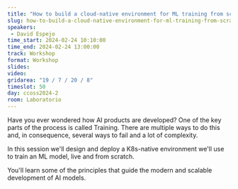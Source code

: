 ```yaml
---
title: "How to build a cloud-native environment for ML training from scratch"
slug: how-to-build-a-cloud-native-environment-for-ml-training-from-scratch
speakers:
 - David Espejo
time_start: 2024-02-24 10:10:00
time_end: 2024-02-24 13:00:00
track: Workshop
format: Workshop
slides: 
video: 
gridarea: "19 / 7 / 20 / 8"
timeslot: 50
day: ccoss2024-2
room: Laboratorio
---
```


Have you ever wondered how AI products are developed? One of the key parts of the process is called Training. There are multiple ways to do this and, in consequence, several ways to fail and a lot of complexity.
 
 
 
 In this session we'll design and deploy a K8s-native environment we'll use to train an ML model, live and from scratch.
 
 
 
 You'll learn some of the principles that guide the modern and scalable development of AI models.